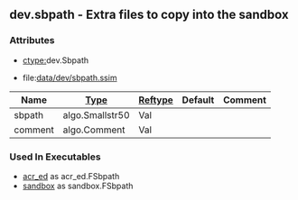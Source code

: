 ## dev.sbpath - Extra files to copy into the sandbox


### Attributes
<a href="#attributes"></a>
* [ctype:](/txt/ssimdb/dmmeta/ctype.md)dev.Sbpath

* file:[data/dev/sbpath.ssim](/data/dev/sbpath.ssim)

|Name|[Type](/txt/ssimdb/dmmeta/ctype.md)|[Reftype](/txt/ssimdb/dmmeta/reftype.md)|Default|Comment|
|---|---|---|---|---|
|sbpath|algo.Smallstr50|Val|
|comment|algo.Comment|Val|

### Used In Executables
<a href="#used-in-executables"></a>
* [acr_ed](/txt/exe/acr_ed/README.md) as acr_ed.FSbpath
* [sandbox](/txt/exe/sandbox/README.md) as sandbox.FSbpath


